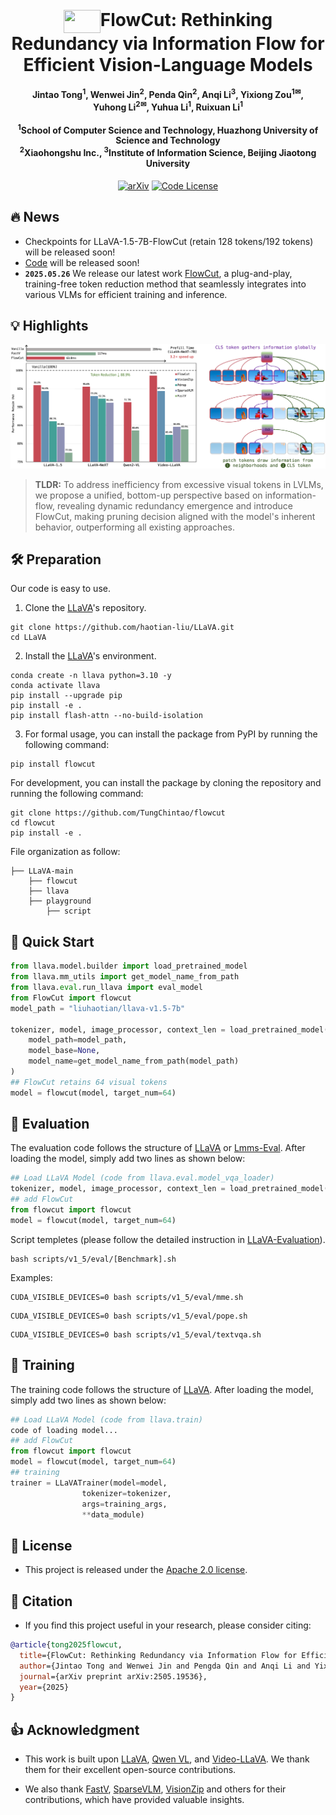 <div align="center">
  <h1 style="display: inline-block; margin: 0;">
    <img src="images/icon.png" width="59" height="37" align="absmiddle">FlowCut: Rethinking Redundancy via Information Flow for Efficient Vision-Language Models
  </h1>
</div>


<h4 align="center"> 
Jintao Tong<sup>1</sup>,
Wenwei Jin<sup>2</sup>, 
Penda Qin<sup>2</sup>, 
Anqi Li<sup>3</sup>, 
Yixiong Zou<sup>1✉</sup>,<br>
Yuhong Li<sup>2✉</sup>,
Yuhua Li<sup>1</sup>,
Ruixuan Li<sup>1</sup>
<br><br> 
<sup>1</sup>School of Computer Science and Technology, Huazhong University of Science and Technology<br> <sup>2</sup>Xiaohongshu Inc., <sup>3</sup>Institute of Information Science, Beijing Jiaotong University

</h4>

<div align="center">
	
[![arXiv](https://img.shields.io/badge/Arxiv-2505.19536-AD1C18.svg?logo=arXiv)](https://arxiv.org/pdf/2505.19536)
[![Code License](https://img.shields.io/badge/Code%20License-Apache_2.0-yellow.svg)](https://github.com/TungChintao/FlowCut/blob/main/LICENSE)

</div>

## 🔥 News

*   Checkpoints for LLaVA-1.5-7B-FlowCut (retain 128 tokens/192 tokens) will be released soon!
*   [Code](https://github.com/TungChintao/FlowCut) will be released soon!
* **`2025.05.26`** We release our latest work [FlowCut](https://arxiv.org/abs/2505.19536), a plug-and-play, training-free token reduction method that seamlessly integrates into various VLMs for efficient training and inference.

## 💡 Highlights
<p align='center'>
<img src='https://github.com/TungChintao/FlowCut/blob/main/images/intro.png' alt='mask' width='950px'>
</p>


> **TLDR:** To address inefficiency from excessive visual tokens in LVLMs, we propose a unified, bottom-up perspective based on information-flow, revealing dynamic redundancy emergence and introduce FlowCut, making pruning decision aligned with the model's inherent behavior, outperforming all existing approaches.

## 🛠 Preparation

Our code is easy to use.

1. Clone the [LLaVA](https://github.com/haotian-liu/LLaVA)'s repository.

```
git clone https://github.com/haotian-liu/LLaVA.git
cd LLaVA
```

2. Install the [LLaVA](https://github.com/haotian-liu/LLaVA)'s environment.

```
conda create -n llava python=3.10 -y
conda activate llava
pip install --upgrade pip  
pip install -e .
pip install flash-attn --no-build-isolation
```

3. For formal usage, you can install the package from PyPI by running the following command:

```
pip install flowcut
```

For development, you can install the package by cloning the repository and running the following command:

```
git clone https://github.com/TungChintao/flowcut
cd flowcut
pip install -e .
```

File organization as follow:

```
├── LLaVA-main
    ├── flowcut
    ├── llava
    ├── playground
		├── script
```

## 🚀 Quick Start

```Python
from llava.model.builder import load_pretrained_model
from llava.mm_utils import get_model_name_from_path
from llava.eval.run_llava import eval_model
from FlowCut import flowcut
model_path = "liuhaotian/llava-v1.5-7b"

tokenizer, model, image_processor, context_len = load_pretrained_model(
    model_path=model_path,
    model_base=None,
    model_name=get_model_name_from_path(model_path)
)
## FlowCut retains 64 visual tokens
model = flowcut(model, target_num=64)
```

## 📖 Evaluation

The evaluation code follows the structure of [LLaVA](https://github.com/haotian-liu/LLaVA) or [Lmms-Eval](https://github.com/EvolvingLMMs-Lab/lmms-eval). After loading the model, simply add two lines as shown below:

```python
## Load LLaVA Model (code from llava.eval.model_vqa_loader)
tokenizer, model, image_processor, context_len = load_pretrained_model(model_path, args.model_base, model_name)
## add FlowCut
from flowcut import flowcut
model = flowcut(model, target_num=64)
```

Script templetes (please follow the detailed instruction in [LLaVA-Evaluation](https://github.com/haotian-liu/LLaVA/blob/main/docs/Evaluation.md)).

```Shell
bash scripts/v1_5/eval/[Benchmark].sh
```

Examples:

```Shell
CUDA_VISIBLE_DEVICES=0 bash scripts/v1_5/eval/mme.sh
```

```Shell
CUDA_VISIBLE_DEVICES=0 bash scripts/v1_5/eval/pope.sh
```

```Shell
CUDA_VISIBLE_DEVICES=0 bash scripts/v1_5/eval/textvqa.sh
```

## 🎯 Training

The training code follows the structure of [LLaVA](https://github.com/haotian-liu/LLaVA). After loading the model, simply add two lines as shown below:

```python
## Load LLaVA Model (code from llava.train)
code of loading model...
## add FlowCut
from flowcut import flowcut
model = flowcut(model, target_num=64)
## training
trainer = LLaVATrainer(model=model,
                tokenizer=tokenizer,
                args=training_args,
                **data_module)
```

## 🔑 License

- This project is released under the [Apache 2.0 license](https://github.com/TungChintao/FlowCut/blob/main/LICENSE).

## 📌 Citation

- If you find this project useful in your research, please consider citing:

```bibtex
@article{tong2025flowcut,
  title={FlowCut: Rethinking Redundancy via Information Flow for Efficient Vision-Language Models}, 
  author={Jintao Tong and Wenwei Jin and Pengda Qin and Anqi Li and Yixiong Zou and Yuhong Li and Yuhua Li and Ruixuan Li},
  journal={arXiv preprint arXiv:2505.19536},
  year={2025}
}
```


## 👍 Acknowledgment
- This work is built upon [LLaVA](https://llava-vl.github.io/), [Qwen VL](https://github.com/QwenLM/Qwen2.5-VL), and [Video-LLaVA](https://github.com/PKU-YuanGroup/Video-LLaVA). We thank them for their excellent open-source contributions.

- We also thank [FastV](https://github.com/pkunlp-icler/FastV), [SparseVLM](https://github.com/Gumpest/SparseVLMs), [VisionZip](https://github.com/dvlab-research/VisionZip) and others for their contributions, which have provided valuable insights.

